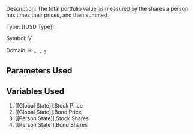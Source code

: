 Description: The total portfolio value as measured by the shares a person has times their prices, and then summed.

Type: [[USD Type]]

Symbol: $V$

Domain: $\mathbb{R}_{>=0}$

## Parameters Used

## Variables Used
1. [[Global State]].Stock Price
2. [[Global State]].Bond Price
3. [[Person State]].Stock Shares
4. [[Person State]].Bond Shares

